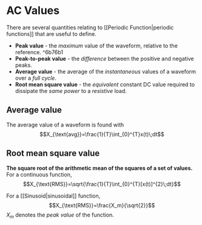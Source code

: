 # AC Values
There are several quantities relating to [[Periodic Function|periodic functions]] that are useful to define.
- **Peak value** - the *maximum* value of the waveform, relative to the reference. ^6b76b1
- **Peak-to-peak value** - the *difference* between the positive and negative peaks.
- **Average value** - the average of the *instantaneous* values of a waveform over a *full cycle*.
- **Root mean square value** - the *equivalent* constant DC value required to dissipate the *same power* to a *resistive* load.

## Average value
The average value of a waveform is found with
$$X_{\text{avg}}=\frac{1}{T}\int_{0}^{T}x(t)\;dt$$
## Root mean square value
**The square root of the arithmetic mean of the squares of a set of values.**
For a continuous function,
$$X_{\text{RMS}}=\sqrt{\frac{1}{T}\int_{0}^{T}[x(t)]^{2}\;dt}$$

For a [[Sinusoid|sinusoidal]] function,
$$X_{\text{RMS}}=\frac{X_m}{\sqrt{2}}$$
$X_m$ denotes the *peak value* of the function.
